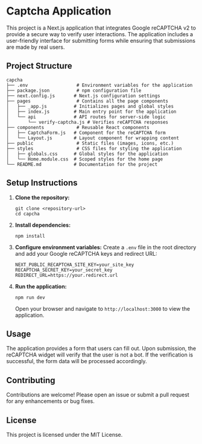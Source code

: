 # Captcha Application

This project is a Next.js application that integrates Google reCAPTCHA v2 to provide a secure way to verify user interactions. The application includes a user-friendly interface for submitting forms while ensuring that submissions are made by real users.

## Project Structure

```
capcha
├── .env                  # Environment variables for the application
├── package.json          # npm configuration file
├── next.config.js       # Next.js configuration settings
├── pages                 # Contains all the page components
│   ├── _app.js          # Initializes pages and global styles
│   ├── index.js         # Main entry point for the application
│   └── api              # API routes for server-side logic
│       └── verify-captcha.js # Verifies reCAPTCHA responses
├── components            # Reusable React components
│   ├── CaptchaForm.js   # Component for the reCAPTCHA form
│   └── Layout.js        # Layout component for wrapping content
├── public                # Static files (images, icons, etc.)
├── styles                # CSS files for styling the application
│   ├── globals.css      # Global styles for the application
│   └── Home.module.css  # Scoped styles for the home page
└── README.md            # Documentation for the project
```

## Setup Instructions

1. **Clone the repository:**
   ```
   git clone <repository-url>
   cd capcha
   ```

2. **Install dependencies:**
   ```
   npm install
   ```

3. **Configure environment variables:**
   Create a `.env` file in the root directory and add your Google reCAPTCHA keys and redirect URL:
   ```
   NEXT_PUBLIC_RECAPTCHA_SITE_KEY=your_site_key
   RECAPTCHA_SECRET_KEY=your_secret_key
   REDIRECT_URL=https://your.redirect.url
   ```

4. **Run the application:**
   ```
   npm run dev
   ```
   Open your browser and navigate to `http://localhost:3000` to view the application.

## Usage

The application provides a form that users can fill out. Upon submission, the reCAPTCHA widget will verify that the user is not a bot. If the verification is successful, the form data will be processed accordingly.

## Contributing

Contributions are welcome! Please open an issue or submit a pull request for any enhancements or bug fixes.

## License

This project is licensed under the MIT License.